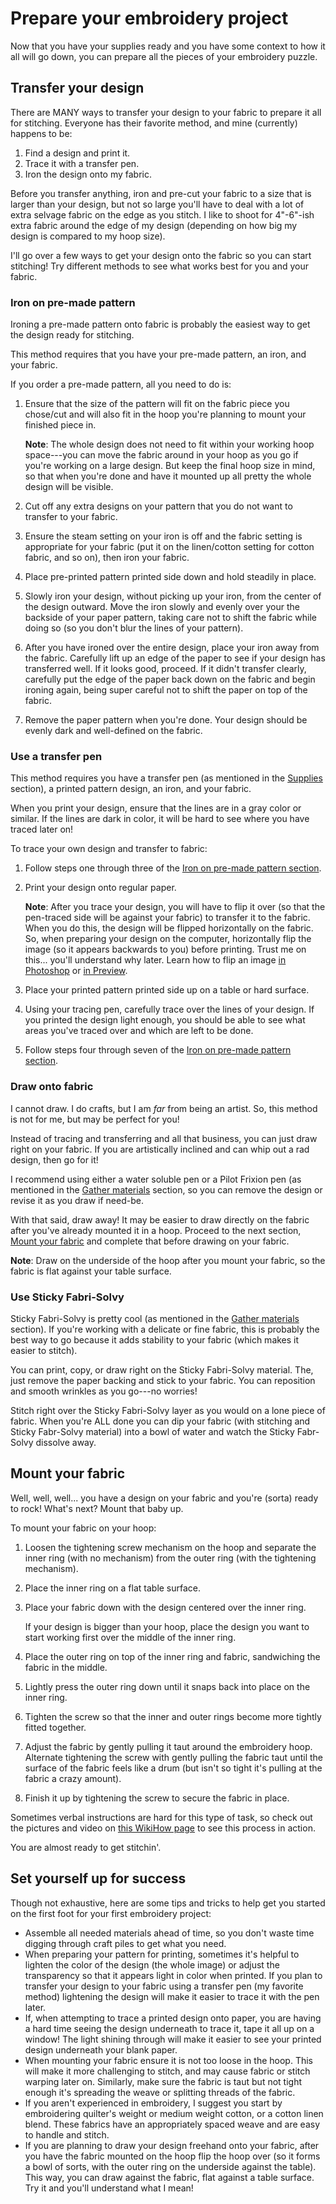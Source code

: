 # Prepare your embroidery project

Now that you have your supplies ready and you have some context to how it all will go down, you can prepare all the pieces of your embroidery puzzle.

## Transfer your design

There are MANY ways to transfer your design to your fabric to prepare it all for stitching. Everyone has their favorite method, and mine (currently) happens to be:

1. Find a design and print it.
1. Trace it with a transfer pen.
1. Iron the design onto my fabric.

Before you transfer anything, iron and pre-cut your fabric to a size that is larger than your design, but not so large you'll have to deal with a lot of extra selvage fabric on the edge as you stitch. I like to shoot for 4"-6"-ish extra fabric around the edge of my design (depending on how big my design is compared to my hoop size).

I'll go over a few ways to get your design onto the fabric so you can start stitching! Try different methods to see what works best for you and your fabric.

### Iron on pre-made pattern

Ironing a pre-made pattern onto fabric is probably the easiest way to get the design ready for stitching.

This method requires that you have your pre-made pattern, an iron, and your fabric.

If you order a pre-made pattern, all you need to do is:

1. Ensure that the size of the pattern will fit on the fabric piece you chose/cut and will also fit in the hoop you're planning to mount your finished piece in.

   **Note**: The whole design does not need to fit within your working hoop space---you can move the fabric around in your hoop as you go if you're working on a large design. But keep the final hoop size in mind, so that when you're done and have it mounted up all pretty the whole design will be visible.

1. Cut off any extra designs on your pattern that you do not want to transfer to your fabric.
1. Ensure the steam setting on your iron is off and the fabric setting is appropriate for your fabric (put it on the linen/cotton setting for cotton fabric, and so on), then iron your fabric.
1. Place pre-printed pattern printed side down and hold steadily in place.
1. Slowly iron your design, without picking up your iron, from the center of the design outward. Move the iron slowly and evenly over your the backside of your paper pattern, taking care not to shift the fabric while doing so (so you don't blur the lines of your pattern).
1. After you have ironed over the entire design, place your iron away from the fabric. Carefully lift up an edge of the paper to see if your design has transferred well. If it looks good, proceed. If it didn't transfer clearly, carefully put the edge of the paper back down on the fabric and begin ironing again, being super careful not to shift the paper on top of the fabric.
1. Remove the paper pattern when you're done. Your design should be evenly dark and well-defined on the fabric.

### Use a transfer pen

This method requires you have a transfer pen (as mentioned in the [Supplies](#supplies) section), a printed pattern design, an iron, and your fabric.

When you print your design, ensure that the lines are in a gray color or similar. If the lines are dark in color, it will be hard to see where you have traced later on!

To trace your own design and transfer to fabric:

1. Follow steps one through three of the [Iron on pre-made pattern section](#iron-on-pre-made-pattern).
1. Print your design onto regular paper.

   **Note**: After you trace your design, you will have to flip it over (so that the pen-traced side will be against your fabric) to transfer it to the fabric. When you do this, the design will be flipped horizontally on the fabric. So, when preparing your design on the computer, horizontally flip the image (so it appears backwards to you) before printing. Trust me on this... you'll understand why later. Learn how to flip an image [in Photoshop](https://skylum.com/how-to/how-to-flip-image-in-photoshop) or [in Preview](https://osxdaily.com/2009/12/04/rotate-multiple-pictures-easily-in-mac-os-x-with-preview/).

1. Place your printed pattern printed side up on a table or hard surface.
1. Using your tracing pen, carefully trace over the lines of your design. If you printed the design light enough, you should be able to see what areas you've traced over and which are left to be done.
1. Follow steps four through seven of the [Iron on pre-made pattern section](#iron-on-pre-made-pattern).

### Draw onto fabric

I cannot draw. I do crafts, but I am _far_ from being an artist. So, this method is not for me, but may be perfect for you!

Instead of tracing and transferring and all that business, you can just draw right on your fabric. If you are artistically inclined and can whip out a rad design, then go for it!

I recommend using either a water soluble pen or a Pilot Frixion pen (as mentioned in the [Gather materials](#gather-materials) section, so you can remove the design or revise it as you draw if need-be.

With that said, draw away! It may be easier to draw directly on the fabric after you've already mounted it in a hoop. Proceed to the next section, [Mount your fabric](#mount-your-fabric) and complete that before drawing on your fabric.

   **Note**: Draw on the underside of the hoop after you mount your fabric, so the fabric is flat against your table surface.

### Use Sticky Fabri-Solvy

Sticky Fabri-Solvy is pretty cool (as mentioned in the [Gather materials](#gather-materials) section). If you're working with a delicate or fine fabric, this is probably the best way to go because it adds stability to your fabric (which makes it easier to stitch).

You can print, copy, or draw right on the Sticky Fabri-Solvy material. The, just remove the paper backing and stick to your fabric. You can reposition and smooth wrinkles as you go---no worries!

Stitch right over the Sticky Fabri-Solvy layer as you would on a lone piece of fabric. When you're ALL done you can dip your fabric (with stitching and Sticky Fabr-Solvy material) into a bowl of water and watch the Sticky Fabr-Solvy dissolve away.

## Mount your fabric

Well, well, well... you have a design on your fabric and you're (sorta) ready to rock! What's next? Mount that baby up.

To mount your fabric on your hoop:

1. Loosen the tightening screw mechanism on the hoop and separate the inner ring (with no mechanism) from the outer ring (with the tightening mechanism).
1. Place the inner ring on a flat table surface.
1. Place your fabric down with the design centered over the inner ring.

   If your design is bigger than your hoop, place the design you want to start working first over the middle of the inner ring.

1. Place the outer ring on top of the inner ring and fabric, sandwiching the fabric in the middle.
1. Lightly press the outer ring down until it snaps back into place on the inner ring.
1. Tighten the screw so that the inner and outer rings become more tightly fitted together.
1. Adjust the fabric by gently pulling it taut around the embroidery hoop. Alternate tightening the screw with gently pulling the fabric taut until the surface of the fabric feels like a drum (but isn't so tight it's pulling at the fabric a crazy amount).
1. Finish it up by tightening the screw to secure the fabric in place.

Sometimes verbal instructions are hard for this type of task, so check out the pictures and video on [this WikiHow page](https://www.wikihow.com/Mount-Fabric-in-an-Embroidery-Hoop) to see this process in action.

You are almost ready to get stitchin'.

## Set yourself up for success

Though not exhaustive, here are some tips and tricks to help get you started on the first foot for your first embroidery project:

*  Assemble all needed materials ahead of time, so you don't waste time digging through craft piles to get what you need.
*  When preparing your pattern for printing, sometimes it's helpful to lighten the color of the design (the whole image) or adjust the transparency so that it appears light in color when printed. If you plan to transfer your design to your fabric using a transfer pen (my favorite method) lightening the design will make it easier to trace it with the pen later.
*  If, when attempting to trace a printed design onto paper, you are having a hard time seeing the design underneath to trace it, tape it all up on a window! The light shining through will make it easier to see your printed design underneath your blank paper.
*  When mounting your fabric ensure it is not too loose in the hoop. This will make it more challenging to stitch, and may cause fabric or stitch warping later on. Similarly, make sure the fabric is taut but not tight enough it's spreading the weave or splitting threads of the fabric.
*  If you aren't experienced in embroidery, I suggest you start by embroidering quilter's weight or medium weight cotton, or a cotton linen blend. These fabrics have an appropriately spaced weave and are easy to handle and stitch.
*  If you are planning to draw your design freehand onto your fabric, after you have the fabric mounted on the hoop flip the hoop over (so it forms a bowl of sorts, with the outer ring on the underside against the table). This way, you can draw against the fabric, flat against a table surface. Try it and you'll understand what I mean!
